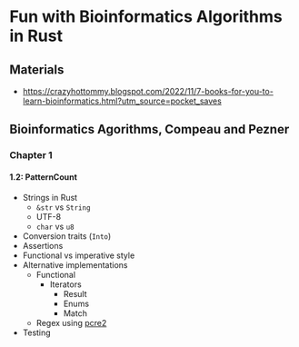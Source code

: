 # Fun with Bioinformatics Algorithms in Rust

## Materials

* https://crazyhottommy.blogspot.com/2022/11/7-books-for-you-to-learn-bioinformatics.html?utm_source=pocket_saves

## Bioinformatics Agorithms, Compeau and Pezner

### Chapter 1

#### 1.2: PatternCount

* Strings in Rust
  * `&str` vs `String`
  * UTF-8
  * `char` vs `u8`
* Conversion traits (`Into`)
* Assertions
* Functional vs imperative style
* Alternative implementations
  * Functional
    * Iterators
      * Result
      * Enums
      * Match
  * Regex using [pcre2](https://stackoverflow.com/questions/57497045/how-to-get-overlapping-regex-captures-in-rust)
* Testing
